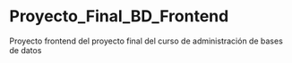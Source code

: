 # Proyecto_Final_BD_Frontend
Proyecto frontend del proyecto final del curso de administración de bases de datos
